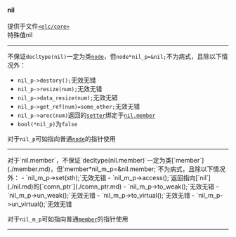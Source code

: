 #### nil  
提供于文件[`<elc/core>`](./index.md)  
特殊值nil  

______

不保证`decltype(nil)`一定为类[`node`](./node.md)，但`node*nil_p=&nil;`不为病式，且除以下情况外：  
- `nil_p->destory();`无效无错  
- `nil_p->resize(num);`无效无错  
- `nil_p->data_resize(num);`无效无错  
- `nil_p->get_ref(num)=some_other;`无效无错  
- `nil_p->arec(num)`返回的[`setter`](./setter.md)绑定于[`nil.member`](#member)  
- `bool(*nil_p)`为`false`  

对于`nil_p`可如指向普通[`node`](./node.md)的指针使用  

______

<p id = "member"></p>
对于`nil.member`，不保证`decltype(nil.member)`一定为类[`member`](./member.md)，但`member*nil_m_p=&nil.member;`不为病式，且除以下情况外： 
- `nil_m_p->set(sth);`无效无错  
- `nil_m_p->access();`返回指向[`nil`](./nil.md)的[`comn_ptr`](./comn_ptr.md)  
- `nil_m_p->to_weak();`无效无错  
- `nil_m_p->un_weak();`无效无错  
- `nil_m_p->to_virtual();`无效无错  
- `nil_m_p->un_virtual();`无效无错  

对于`nil_m_p`可如指向普通[`member`](./member.md)的指针使用  

______

